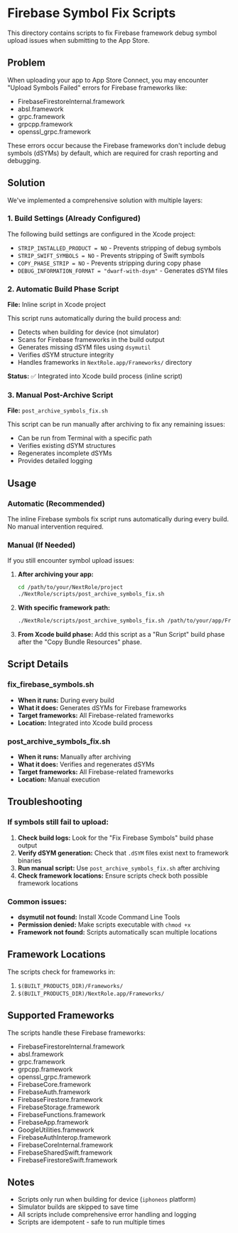 # Firebase Symbol Fix Scripts

This directory contains scripts to fix Firebase framework debug symbol upload issues when submitting to the App Store.

## Problem

When uploading your app to App Store Connect, you may encounter "Upload Symbols Failed" errors for Firebase frameworks like:
- FirebaseFirestoreInternal.framework
- absl.framework
- grpc.framework
- grpcpp.framework
- openssl_grpc.framework

These errors occur because the Firebase frameworks don't include debug symbols (dSYMs) by default, which are required for crash reporting and debugging.

## Solution

We've implemented a comprehensive solution with multiple layers:

### 1. Build Settings (Already Configured)

The following build settings are configured in the Xcode project:
- `STRIP_INSTALLED_PRODUCT = NO` - Prevents stripping of debug symbols
- `STRIP_SWIFT_SYMBOLS = NO` - Prevents stripping of Swift symbols
- `COPY_PHASE_STRIP = NO` - Prevents stripping during copy phase
- `DEBUG_INFORMATION_FORMAT = "dwarf-with-dsym"` - Generates dSYM files

### 2. Automatic Build Phase Script

**File:** Inline script in Xcode project

This script runs automatically during the build process and:
- Detects when building for device (not simulator)
- Scans for Firebase frameworks in the build output
- Generates missing dSYM files using `dsymutil`
- Verifies dSYM structure integrity
- Handles frameworks in `NextRole.app/Frameworks/` directory

**Status:** ✅ Integrated into Xcode build process (inline script)

### 3. Manual Post-Archive Script

**File:** `post_archive_symbols_fix.sh`

This script can be run manually after archiving to fix any remaining issues:
- Can be run from Terminal with a specific path
- Verifies existing dSYM structures
- Regenerates incomplete dSYMs
- Provides detailed logging

## Usage

### Automatic (Recommended)

The inline Firebase symbols fix script runs automatically during every build. No manual intervention required.

### Manual (If Needed)

If you still encounter symbol upload issues:

1. **After archiving your app:**
   ```bash
   cd /path/to/your/NextRole/project
   ./NextRole/scripts/post_archive_symbols_fix.sh
   ```

2. **With specific framework path:**
   ```bash
   ./NextRole/scripts/post_archive_symbols_fix.sh /path/to/your/app/Frameworks
   ```

3. **From Xcode build phase:**
   Add this script as a "Run Script" build phase after the "Copy Bundle Resources" phase.

## Script Details

### fix_firebase_symbols.sh

- **When it runs:** During every build
- **What it does:** Generates dSYMs for Firebase frameworks
- **Target frameworks:** All Firebase-related frameworks
- **Location:** Integrated into Xcode build process

### post_archive_symbols_fix.sh

- **When it runs:** Manually after archiving
- **What it does:** Verifies and regenerates dSYMs
- **Target frameworks:** All Firebase-related frameworks
- **Location:** Manual execution

## Troubleshooting

### If symbols still fail to upload:

1. **Check build logs:** Look for the "Fix Firebase Symbols" build phase output
2. **Verify dSYM generation:** Check that `.dSYM` files exist next to framework binaries
3. **Run manual script:** Use `post_archive_symbols_fix.sh` after archiving
4. **Check framework locations:** Ensure scripts check both possible framework locations

### Common issues:

- **dsymutil not found:** Install Xcode Command Line Tools
- **Permission denied:** Make scripts executable with `chmod +x`
- **Framework not found:** Scripts automatically scan multiple locations

## Framework Locations

The scripts check for frameworks in:
1. `$(BUILT_PRODUCTS_DIR)/Frameworks/`
2. `$(BUILT_PRODUCTS_DIR)/NextRole.app/Frameworks/`

## Supported Frameworks

The scripts handle these Firebase frameworks:
- FirebaseFirestoreInternal.framework
- absl.framework
- grpc.framework
- grpcpp.framework
- openssl_grpc.framework
- FirebaseCore.framework
- FirebaseAuth.framework
- FirebaseFirestore.framework
- FirebaseStorage.framework
- FirebaseFunctions.framework
- FirebaseApp.framework
- GoogleUtilities.framework
- FirebaseAuthInterop.framework
- FirebaseCoreInternal.framework
- FirebaseSharedSwift.framework
- FirebaseFirestoreSwift.framework

## Notes

- Scripts only run when building for device (`iphoneos` platform)
- Simulator builds are skipped to save time
- All scripts include comprehensive error handling and logging
- Scripts are idempotent - safe to run multiple times 